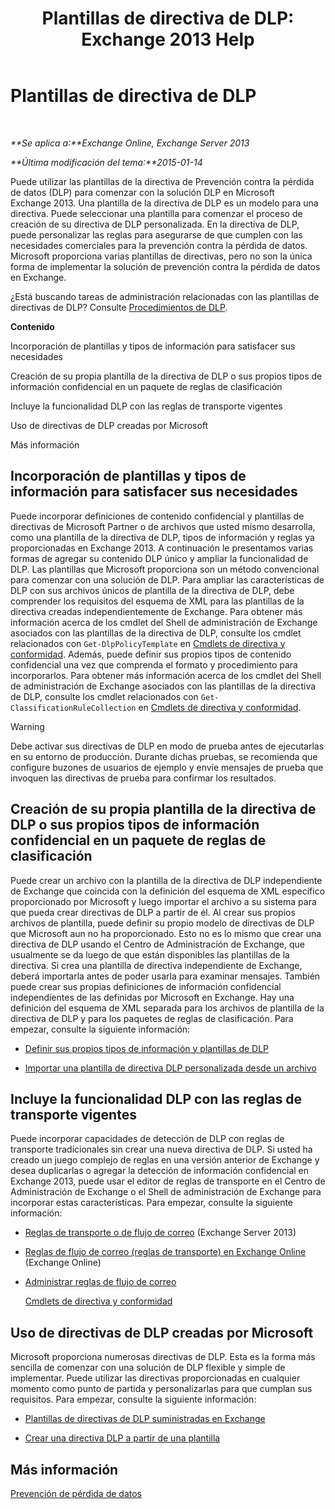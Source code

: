 ﻿---
title: 'Plantillas de directiva de DLP: Exchange 2013 Help'
TOCTitle: Plantillas de directiva de DLP
ms:assetid: c7b1a8e4-30d9-4409-85c5-f85ae023737d
ms:mtpsurl: https://technet.microsoft.com/es-es/library/JJ657730(v=EXCHG.150)
ms:contentKeyID: 49895902
ms.date: 04/23/2018
mtps_version: v=EXCHG.150
ms.translationtype: HT
---

# Plantillas de directiva de DLP

 

_**Se aplica a:**Exchange Online, Exchange Server 2013_

_**Última modificación del tema:**2015-01-14_

Puede utilizar las plantillas de la directiva de Prevención contra la pérdida de datos (DLP) para comenzar con la solución DLP en Microsoft Exchange 2013. Una plantilla de la directiva de DLP es un modelo para una directiva. Puede seleccionar una plantilla para comenzar el proceso de creación de su directiva de DLP personalizada. En la directiva de DLP, puede personalizar las reglas para asegurarse de que cumplen con las necesidades comerciales para la prevención contra la pérdida de datos. Microsoft proporciona varias plantillas de directivas, pero no son la única forma de implementar la solución de prevención contra la pérdida de datos en Exchange.

¿Está buscando tareas de administración relacionadas con las plantillas de directivas de DLP? Consulte [Procedimientos de DLP](dlp-procedures-exchange-2013-help.md).

**Contenido**

Incorporación de plantillas y tipos de información para satisfacer sus necesidades

Creación de su propia plantilla de la directiva de DLP o sus propios tipos de información confidencial en un paquete de reglas de clasificación

Incluye la funcionalidad DLP con las reglas de transporte vigentes

Uso de directivas de DLP creadas por Microsoft

Más información

## Incorporación de plantillas y tipos de información para satisfacer sus necesidades

Puede incorporar definiciones de contenido confidencial y plantillas de directivas de Microsoft Partner o de archivos que usted mismo desarrolla, como una plantilla de la directiva de DLP, tipos de información y reglas ya proporcionadas en Exchange 2013. A continuación le presentamos varias formas de agregar su contenido DLP único y ampliar la funcionalidad de DLP. Las plantillas que Microsoft proporciona son un método convencional para comenzar con una solución de DLP. Para ampliar las características de DLP con sus archivos únicos de plantilla de la directiva de DLP, debe comprender los requisitos del esquema de XML para las plantillas de la directiva creadas independientemente de Exchange. Para obtener más información acerca de los cmdlet del Shell de administración de Exchange asociados con las plantillas de la directiva de DLP, consulte los cmdlet relacionados con `Get-DlpPolicyTemplate` en [Cmdlets de directiva y conformidad](https://technet.microsoft.com/es-es/library/dd298082\(v=exchg.150\)). Además, puede definir sus propios tipos de contenido confidencial una vez que comprenda el formato y procedimiento para incorporarlos. Para obtener más información acerca de los cmdlet del Shell de administración de Exchange asociados con las plantillas de la directiva de DLP, consulte los cmdlet relacionados con `Get-ClassificationRuleCollection` en [Cmdlets de directiva y conformidad](https://technet.microsoft.com/es-es/library/dd298082\(v=exchg.150\)).


> [!WARNING]
> Debe activar sus directivas de DLP en modo de prueba antes de ejecutarlas en su entorno de producción. Durante dichas pruebas, se recomienda que configure buzones de usuarios de ejemplo y envíe mensajes de prueba que invoquen las directivas de prueba para confirmar los resultados.



## Creación de su propia plantilla de la directiva de DLP o sus propios tipos de información confidencial en un paquete de reglas de clasificación

Puede crear un archivo con la plantilla de la directiva de DLP independiente de Exchange que coincida con la definición del esquema de XML específico proporcionado por Microsoft y luego importar el archivo a su sistema para que pueda crear directivas de DLP a partir de él. Al crear sus propios archivos de plantilla, puede definir su propio modelo de directivas de DLP que Microsoft aun no ha proporcionado. Esto no es lo mismo que crear una directiva de DLP usando el Centro de Administración de Exchange, que usualmente se da luego de que están disponibles las plantillas de la directiva. Si crea una plantilla de directiva independiente de Exchange, deberá importarla antes de poder usarla para examinar mensajes. También puede crear sus propias definiciones de información confidencial independientes de las definidas por Microsoft en Exchange. Hay una definición del esquema de XML separada para los archivos de plantilla de la directiva de DLP y para los paquetes de reglas de clasificación. Para empezar, consulte la siguiente información:

  -  
    [Definir sus propios tipos de información y plantillas de DLP](define-your-own-dlp-templates-and-information-types-exchange-2013-help.md)

  -  
    [Importar una plantilla de directiva DLP personalizada desde un archivo](import-a-custom-dlp-policy-template-from-a-file-exchange-2013-help.md)

## Incluye la funcionalidad DLP con las reglas de transporte vigentes

Puede incorporar capacidades de detección de DLP con reglas de transporte tradicionales sin crear una nueva directiva de DLP. Si usted ha creado un juego complejo de reglas en una versión anterior de Exchange y desea duplicarlas o agregar la detección de información confidencial en Exchange 2013, puede usar el editor de reglas de transporte en el Centro de Administración de Exchange o el Shell de administración de Exchange para incorporar estas características. Para empezar, consulte la siguiente información:

  -  
    [Reglas de transporte o de flujo de correo](mail-flow-rules-transport-rules-in-exchange-2013-exchange-2013-help.md) (Exchange Server 2013)

  -  
    [Reglas de flujo de correo (reglas de transporte) en Exchange Online](https://technet.microsoft.com/es-es/library/jj919238\(v=exchg.150\)) (Exchange Online)

  -  
    [Administrar reglas de flujo de correo](manage-mail-flow-rules-exchange-2013-help.md)
    
    [Cmdlets de directiva y conformidad](https://technet.microsoft.com/es-es/library/dd298082\(v=exchg.150\))

## Uso de directivas de DLP creadas por Microsoft

Microsoft proporciona numerosas directivas de DLP. Esta es la forma más sencilla de comenzar con una solución de DLP flexible y simple de implementar. Puede utilizar las directivas proporcionadas en cualquier momento como punto de partida y personalizarlas para que cumplan sus requisitos. Para empezar, consulte la siguiente información:

  - [Plantillas de directivas de DLP suministradas en Exchange](dlp-policy-templates-supplied-in-exchange-exchange-2013-help.md)

  - [Crear una directiva DLP a partir de una plantilla](how-to-new-dlp-data-loss-prevention-policy-template.md)

## Más información

[Prevención de pérdida de datos](technical-overview-of-dlp-data-loss-prevention-in-exchange.md)

